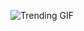 
<!-- GIF_SECTION -->
![Trending GIF](https://media3.giphy.com/media/v1.Y2lkPThiYjIxNzcyZXA5bzZ5bzhkeHAyNTJmMHp1eDY4dWhpaThjNzAyOTQwbDNpamlhdSZlcD12MV9naWZzX3NlYXJjaCZjdD1n/qgQUggAC3Pfv687qPC/giphy.gif)
<!-- END_GIF_SECTION -->
